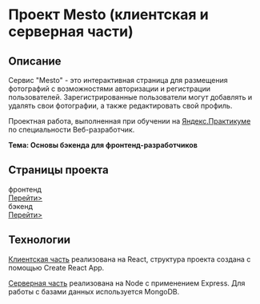 # Проект Mesto (клиентская и серверная части)

## Описание

Сервис "Mesto" - это интерактивная страница для размещения фотографий
с возможностями авторизации и регистрации пользователей.
Зарегистрированные пользователи могут добавлять и удалять свои фотографии,
а также редактировать свой профиль.

Проектная работа, выполненная при обучении
на [Яндекс.Практикуме](https://praktikum.yandex.ru/)
по специальности Веб-разработчик.

**Тема: Основы бэкенда для фронтенд-разработчиков**


## Страницы проекта

фронтенд    
[Перейти>](https://kirill251111.students.nomoredomains.work)    
бэкенд  
[Перейти>](https://api.kirill251111.students.nomoredomains.work)


## Технологии

[Клиентская часть](./frontend) реализована на React,
структура проекта создана с помощью Create React App.

[Серверная часть](./backend) реализована на Node с применением Express.
Для работы с базами данных используется MongoDB.


